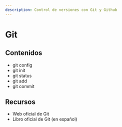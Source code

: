 ```yaml
---
description: Control de versiones con Git y Github
---
```


# Git

## Contenidos

* git config
* git init
* git status
* git add
* git commit

## Recursos

* Web oficial de Git
* Libro oficial de Git (en español)



